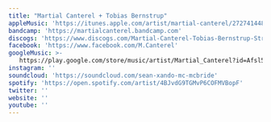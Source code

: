 ```yaml
---
title: "Martial Canterel + Tobias Bernstrup"
appleMusic: 'https://itunes.apple.com/artist/martial-canterel/272741448'
bandcamp: 'https://martialcanterel.bandcamp.com'
discogs: 'https://www.discogs.com/Martial-Canterel-Tobias-Bernstrup-Strange-Land/master/351157'
facebook: 'https://www.facebook.com/M.Canterel'
googleMusic: >-
   https://play.google.com/store/music/artist/Martial_Canterel?id=Afsl5bzlhd7uqmbeo7h3gheil3u
instagram: ''
soundcloud: 'https://soundcloud.com/sean-xando-mc-mcbride'
spotify: 'https://open.spotify.com/artist/4BJvdG9TGMvP6COFMVBopF'
twitter: ''
website: ''
youtube: ''
---
```

